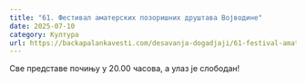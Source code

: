 ```yaml
---
title: "61. Фестивал аматерских позоришних друштава Војводине"
date: 2025-07-10
category: Култура
url: https://backapalankavesti.com/desavanja-dogadjaji/61-festival-amaterskih-pozorisnih-drustava-vojvodine/
---
```


Све представе почињу у 20.00 часова, а улаз је слободан!
